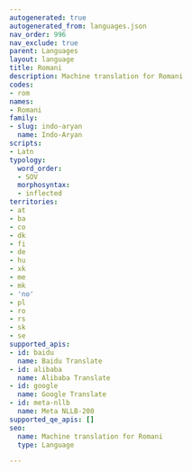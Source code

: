 ```yaml
---
autogenerated: true
autogenerated_from: languages.json
nav_order: 996
nav_exclude: true
parent: Languages
layout: language
title: Romani
description: Machine translation for Romani
codes:
- rom
names:
- Romani
family:
- slug: indo-aryan
  name: Indo-Aryan
scripts:
- Latn
typology:
  word_order:
  - SOV
  morphosyntax:
  - inflected
territories:
- at
- ba
- co
- dk
- fi
- de
- hu
- xk
- me
- mk
- 'no'
- pl
- ro
- rs
- sk
- se
supported_apis:
- id: baidu
  name: Baidu Translate
- id: alibaba
  name: Alibaba Translate
- id: google
  name: Google Translate
- id: meta-nllb
  name: Meta NLLB-200
supported_qe_apis: []
seo:
  name: Machine translation for Romani
  type: Language

---
```


